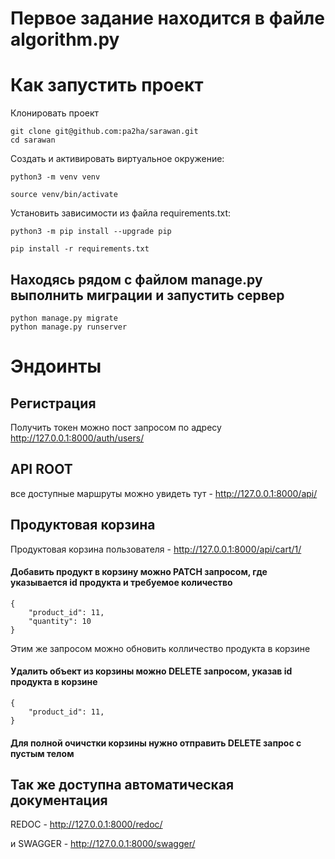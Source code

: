 # Первое задание находится в файле algorithm.py

# Как запустить проект
Клонировать проект
```
git clone git@github.com:pa2ha/sarawan.git
cd sarawan
```
Cоздать и активировать виртуальное окружение:

```
python3 -m venv venv
```

```
source venv/bin/activate
```

Установить зависимости из файла requirements.txt:

```
python3 -m pip install --upgrade pip
```

```
pip install -r requirements.txt
```
## Находясь рядом с файлом manage.py выполнить миграции и запустить сервер

```
python manage.py migrate
python manage.py runserver
```
# Эндоинты
## Регистрация
Получить токен можно пост запросом по адресу http://127.0.0.1:8000/auth/users/
## API ROOT
все доступные маршруты можно увидеть тут - http://127.0.0.1:8000/api/
## Продуктовая корзина
Продуктовая корзина пользователя - http://127.0.0.1:8000/api/cart/1/
#### Добавить продукт в корзину можно PATCH запросом, где указывается id продукта и требуемое количество

```
{
    "product_id": 11,
    "quantity": 10
}
```
Этим же запросом можно обновить колличество продукта в корзине

#### Удалить объект из корзины можно DELETE запросом, указав id продукта в корзине 

```
{
    "product_id": 11,
}
```
#### Для полной очичстки корзины нужно отправить DELETE запрос с пустым телом

## Так же доступна автоматическая документация
REDOC - http://127.0.0.1:8000/redoc/


и SWAGGER - http://127.0.0.1:8000/swagger/
